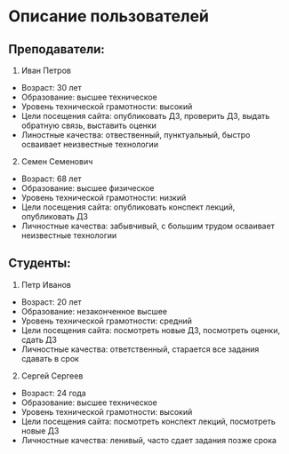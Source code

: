 # Описание пользователей

## Преподаватели:

1. Иван Петров

 * Возраст: 30 лет
 * Образование: высшее техническое
 * Уровень технической грамотности: высокий
 * Цели посещения сайта: опубликовать ДЗ, проверить ДЗ, выдать обратную связь, выставить оценки
 * Линостные качества: отвественный, пунктуальный, быстро осваивает неизвестные технологии
 
2. Семен Семенович

 * Возраст: 68 лет
 * Образование: высшее физическое
 * Уровень технической грамотности: низкий
 * Цели посещения сайта: опубликовать конспект лекций, опубликовать ДЗ
 * Личностные качества: забывчивый, с большим трудом осваивает неизвестные технологии
 
## Студенты:

1. Петр Иванов

 * Возраст: 20 лет
 * Образование: незаконченное высшее
 * Уровень технической грамотности: средний
 * Цели посещения сайта: посмотреть новые ДЗ, посмотреть оценки, сдать ДЗ
 * Личностные качества: ответственный, старается все задания сдавать в срок
 
2. Сергей Сергеев

  * Возраст: 24 года
  * Образование: высшее техническое
  * Уровень технической грамотности: высокий
  * Цели посещения сайта: посмотреть конспект лекций, посмотреть новые ДЗ
  * Личностные качества: ленивый, часто сдает задания позже срока
